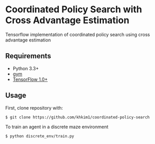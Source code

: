 # Coordinated Policy Search with Cross Advantage Estimation
Tensorflow implementation of coordinated policy search using cross advantage estimation

## Requirements

- Python 3.3+
- [gym](https://github.com/openai/gym)
- [TensorFlow 1.0+](https://github.com/tensorflow/tensorflow/tree/r1.3)

## Usage

First, clone repository with: 

    $ git clone https://github.com/khkim1/coordinated-policy-search

To train an agent in a discrete maze environment

    $ python discrete_env/train.py

